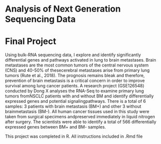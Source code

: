 # Analysis of Next Generation Sequencing Data 

# Final Project 

Using bulk-RNA sequencing data, I explore and identify significantly differential genes and pathways activated in lung to brain metastases. Brain metastases are the most common tumors of the central nervous system (CNS) and 40-50% of thesecerebral metastases arise from primary lung tumors (Rute et al., 2018). The prognosis remains bleak and therefore, prevention of brain metastasis is a critical concern in order to improve survival among lung cancer patients. A research project (GSE126548) conducted by Dong X analyses the RNA-Seq to examine primary lung tumors fromNSCLC patients with and without BM and identify differentially expressed genes and potential signalingpathways. There is a total of 6 samples: 3 patients with brain metastasis (BM+) and other 3 without brainmetastasis (BM-). All human cancer tissues used in this study were taken from surgical specimens andpreserved immediately in liquid nitrogen after surgery. The scientists were able to identify a total of 566 differentially expressed genes between BM+ and BM- samples. 

This project was completed in R. All instructions included in .Rmd file
